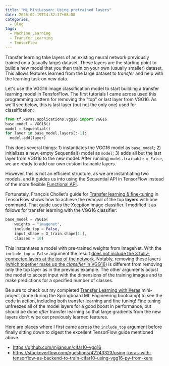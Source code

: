 ```yaml
---
title: "ML MiniLesson: Using pretrained layers"
date: 2025-02-19T14:32:17+08:00
categories:
  - Blog
tags:
  - Machine Learning
  - Transfer Learning
  - TensorFlow
---
```


Transfer learning take layers of an existing neural network previously trained on a (usually large) dataset.
These layers are the starting point to build a new model that you then train on your own (usually smaller) dataset.
This allows features learned from the large dataset to *transfer* and help with the learning task on new data.

Let's use the VGG16 image classification model to start building a transfer learning model in TensforFlow.
The first tutorials I came across used this programming pattern for removing the "top" or last layer from VGG16.
As we'll see below, this is last layer (but not the only one) used for classification:

```python
from tf.keras.applications.vgg16 import VGG16
base_model = VGG16()
model = Sequential()
for layer in base_model.layers[:-1]:
  model.add(layer)
```

This does several things: 1) instantiates the VGG16 model as `base_model`; 2) initializes a new, empty Sequential() model as `model`; 3) adds all but the last layer from VGG16 to the new model.
After running `model.trainable = False`, we are ready to add our own custom trainable layers.

However, this is not an efficient structure, as we are instantiating two models, and it guides us into using the Sequential API in TensorFlow instead of the more flexible [Functional API](https://www.tensorflow.org/guide/keras/functional_api).

Fortunately, François Chollet's guide for [Transfer learning & fine-tuning](https://www.tensorflow.org/guide/keras/transfer_learning) in TensorFlow shows how to achieve the removal of the top **layers** with one command.
That guide uses the Xception image classifier.
I modified it as follows for transfer learning with the VGG16 classifier:

```python
base_model = VGG16(
    weights = "imagenet",
    include_top = False,
    input_shape = X_train.shape[1:],
    classes = 10)
```

This instantiates a model with pre-trained weights from ImageNet.
With the `include_top = False` argument the result [does not include the 3 fully-connected layers at the top of the network](https://keras.io/api/applications/vgg/).
Notably, removing these layers ([which together make up the *classifier* in VGG16](https://learnopencv.com/understanding-convolutional-neural-networks-cnn/#Fully-Connected-Classifier)) is different from removing only the top layer as in the previous example.
The other arguments adjust the model to accept input with the dimensions of the training images and to make predictions for a specified number of classes.

Be sure to check out my completed [Transfer Learning with Keras](https://github.com/jedick/mec2-projects/blob/main/Student_MLE_MiniProject_Fine_Tuning.ipynb) mini-project (done during the Springboard ML Engineering bootcamp) to see the code in action, including both transfer learning and fine tuning!
Fine tuning unfreezes all of the model layers for a good boost in performance, but should be done *after* transfer learning so that large gradients from the new layers don't wipe out previously learned features.

Here are places where I first came across the `include_top` argument before finally sitting down to digest the excellent TensorFlow guide mentioned above.
- <https://github.com/mjiansun/cifar10-vgg16>
- <https://stackoverflow.com/questions/42243323/using-keras-with-tensorflow-as-backend-to-train-cifar10-using-vgg16-py-from-kera>
